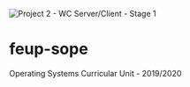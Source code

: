 ![Project 2 - WC Server/Client - Stage 1](https://github.com/skdGT/feup-sope/workflows/Project%202%20-%20WC%20Server/Client%20-%20Stage%201/badge.svg)

# feup-sope
Operating Systems Curricular Unit - 2019/2020
